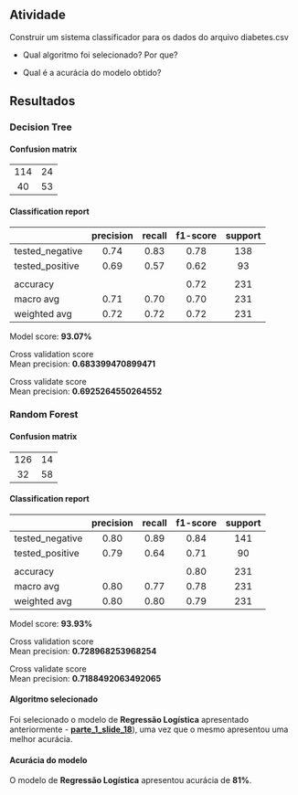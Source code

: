 ## Atividade

Construir um sistema classificador para os dados do arquivo diabetes.csv

- Qual algoritmo foi selecionado? Por que?

- Qual é a acurácia do modelo obtido?

## Resultados

### Decision Tree

#### Confusion matrix

|  |  |
| :---: | :---: |
| 114 | 24 |
| 40 | 53 |

#### Classification report

|  | precision | recall | f1-score | support |
| :--- | :---: | :---: | :---: | :---: |
| tested_negative | 0.74 | 0.83 | 0.78 | 138 |
| tested_positive | 0.69 | 0.57 | 0.62 | 93 |
| |
| accuracy |  |  | 0.72 | 231 |
| macro avg | 0.71 | 0.70 | 0.70 | 231 |
| weighted avg | 0.72 | 0.72 | 0.72 | 231 |

Model score: **93.07%**

Cross validation score  
Mean precision: **0.683399470899471**

Cross validate score  
Mean precision: **0.6925264550264552**

### Random Forest

#### Confusion matrix

|  |  |
| :---: | :---: |
| 126 | 14 |
| 32 | 58 |

#### Classification report

|  | precision | recall | f1-score | support |
| :--- | :---: | :---: | :---: | :---: |
| tested_negative | 0.80 | 0.89 | 0.84 | 141 |
| tested_positive | 0.79 | 0.64 | 0.71 | 90 |
| |
| accuracy |  |  | 0.80 | 231 |
| macro avg | 0.80 | 0.77 | 0.78 | 231 |
| weighted avg | 0.80 | 0.80 | 0.79 | 231 |

Model score: **93.93%**

Cross validation score  
Mean precision: **0.728968253968254**

Cross validate score  
Mean precision: **0.7188492063492065**

#### Algoritmo selecionado
Foi selecionado o modelo de **Regressão Logística** apresentado anteriormente - **[parte_1_slide_18](https://github.com/fdalcin/machine-learning/tree/master/parte_1_slide_18)**), uma vez que o mesmo apresentou uma melhor acurácia.

#### Acurácia do modelo
O modelo de **Regressão Logística** apresentou acurácia de **81%**. 
